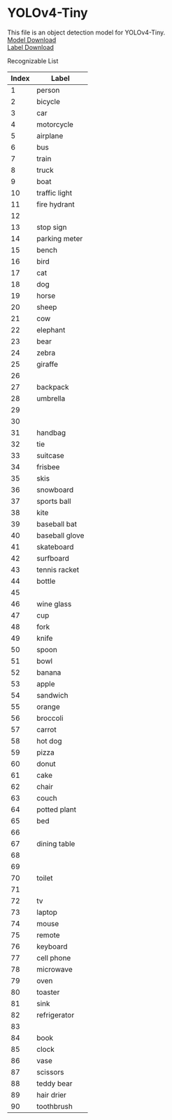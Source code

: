 # YOLOv4-Tiny
This file is an object detection model for YOLOv4-Tiny.
<br><a href="https://drive.google.com/file/d/1PDdNVQKyFCufWtF1ilGG_frqgV-hWk50/view?usp=sharing">Model Download</a>
<br><a href="https://raw.githubusercontent.com/hanback-docs/yolov4-tiny/main/coco.names">Label Download</a>

Recognizable List
<table>
<thead>
<tr>
<th>Index</th>
<th>Label</th>
</tr>
</thead>
<tbody>
</td>
</tr>
<tr>
<td>1</td>
<td>person</td>
</tr>
<tr>
<td>2</td>
<td>bicycle</td>
</tr>
<tr>
<td>3</td>
<td>car</td>
</tr>
<tr>
<td>4</td>
<td>motorcycle</td>
</tr>
<tr>
<td>5</td>
<td>airplane</td>
</tr>
<tr>
<td>6</td>
<td>bus</td>
</tr>
<tr>
<td>7</td>
<td>train</td>
</tr>
<tr>
<td>8</td>
<td>truck</td>
</tr>
<tr>
<td>9</td>
<td>boat</td>
</tr>
<tr>
<td>10</td>
<td>traffic light</td>
</tr>
<tr>
<td>11</td>
<td>fire hydrant</td>
</tr>
<tr>
<td>12</td>
<td></td>
</tr>
<tr>
<td>13</td>
<td>stop sign</td>
</tr>
<tr>
<td>14</td>
<td>parking meter</td>
</tr>
<tr>
<td>15</td>
<td>bench</td>
</tr>
<tr>
<td>16</td>
<td>bird</td>
</tr>
<tr>
<td>17</td>
<td>cat</td>
</tr>
<tr>
<td>18</td>
<td>dog</td>
</tr>
<tr>
<td>19</td>
<td>horse</td>
</tr>
<tr>
<td>20</td>
<td>sheep</td>
</tr>
<tr>
<td>21</td>
<td>cow</td>
</tr>
<tr>
<td>22</td>
<td>elephant</td>
</tr>
<tr>
<td>23</td>
<td>bear</td>
</tr>
<tr>
<td>24</td>
<td>zebra</td>
</tr>
<tr>
<td>25</td>
<td>giraffe</td>
</tr>
<tr>
<td>26</td>
<td></td>
</tr>
<tr>
<td>27</td>
<td>backpack</td>
</tr>
<tr>
<td>28</td>
<td>umbrella</td>
</tr>
<tr>
<td>29</td>
<td></td>
</tr>
<tr>
<td>30</td>
<td></td>
</tr>
<tr>
<td>31</td>
<td>handbag</td>
</tr>
<tr>
<td>32</td>
<td>tie</td>
</tr>
<tr>
<td>33</td>
<td>suitcase</td>
</tr>
<tr>
<td>34</td>
<td>frisbee</td>
</tr>
<tr>
<td>35</td>
<td>skis</td>
</tr>
<tr>
<td>36</td>
<td>snowboard</td>
</tr>
<tr>
<td>37</td>
<td>sports ball</td>
</tr>
<tr>
<td>38</td>
<td>kite</td>
</tr>
<tr>
<td>39</td>
<td>baseball bat</td>
</tr>
<tr>
<td>40</td>
<td>baseball glove</td>
</tr>
<tr>
<td>41</td>
<td>skateboard</td>
</tr>
<tr>
<td>42</td>
<td>surfboard</td>
</tr>
<tr>
<td>43</td>
<td>tennis racket</td>
</tr>
<tr>
<td>44</td>
<td>bottle</td>
</tr>
<tr>
<td>45</td>
<td></td>
</tr>
<tr>
<td>46</td>
<td>wine glass</td>
</tr>
<tr>
<td>47</td>
<td>cup</td>
</tr>
<tr>
<td>48</td>
<td>fork</td>
</tr>
<tr>
<td>49</td>
<td>knife</td>
</tr>
<tr>
<td>50</td>
<td>spoon</td>
</tr>
<tr>
<td>51</td>
<td>bowl</td>
</tr>
<tr>
<td>52</td>
<td>banana</td>
</tr>
<tr>
<td>53</td>
<td>apple</td>
</tr>
<tr>
<td>54</td>
<td>sandwich</td>
</tr>
<tr>
<td>55</td>
<td>orange</td>
</tr>
<tr>
<td>56</td>
<td>broccoli</td>
</tr>
<tr>
<td>57</td>
<td>carrot</td>
</tr>
<tr>
<td>58</td>
<td>hot dog</td>
</tr>
<tr>
<td>59</td>
<td>pizza</td>
</tr>
<tr>
<td>60</td>
<td>donut</td>
</tr>
<tr>
<td>61</td>
<td>cake</td>
</tr>
<tr>
<td>62</td>
<td>chair</td>
</tr>
<tr>
<td>63</td>
<td>couch</td>
</tr>
<tr>
<td>64</td>
<td>potted plant</td>
</tr>
<tr>
<td>65</td>
<td>bed</td>
</tr>
<tr>
<td>66</td>
<td></td>
</tr>
<tr>
<td>67</td>
<td>dining table</td>
</tr>
<tr>
<td>68</td>
<td></td>
</tr>
<tr>
<td>69</td>
<td></td>
</tr>
<tr>
<td>70</td>
<td>toilet</td>
</tr>
<tr>
<td>71</td>
<td></td>
</tr>
<tr>
<td>72</td>
<td>tv</td>
</tr>
<tr>
<td>73</td>
<td>laptop</td>
</tr>
<tr>
<td>74</td>
<td>mouse</td>
</tr>
<tr>
<td>75</td>
<td>remote</td>
</tr>
<tr>
<td>76</td>
<td>keyboard</td>
</tr>
<tr>
<td>77</td>
<td>cell phone</td>
</tr>
<tr>
<td>78</td>
<td>microwave</td>
</tr>
<tr>
<td>79</td>
<td>oven</td>
</tr>
<tr>
<td>80</td>
<td>toaster</td>
</tr>
<tr>
<td>81</td>
<td>sink</td>
</tr>
<tr>
<td>82</td>
<td>refrigerator</td>
</tr>
<tr>
<td>83</td>
<td></td>
</tr>
<tr>
<td>84</td>
<td>book</td>
</tr>
<tr>
<td>85</td>
<td>clock</td>
</tr>
<tr>
<td>86</td>
<td>vase</td>
</tr>
<tr>
<td>87</td>
<td>scissors</td>
</tr>
<tr>
<td>88</td>
<td>teddy bear</td>
</tr>
<tr>
<td>89</td>
<td>hair drier</td>
</tr>
<tr>
<td>90</td>
<td>toothbrush</td>
</tr>
</tbody>
</table>
